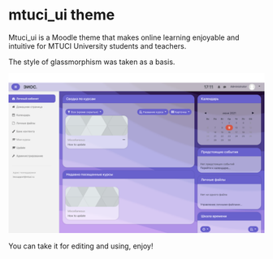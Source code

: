 # mtuci_ui theme

Mtuci_ui is a Moodle theme that makes online learning enjoyable and intuitive for MTUCI University students and teachers.

The style of glassmorphism was taken as a basis.

![alt text](pix/screenshot.png "screen dashboard")

You can take it for editing and using, enjoy!
